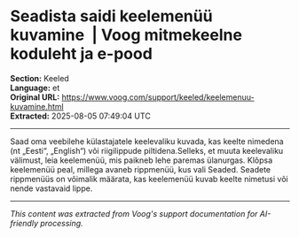 # Seadista saidi keelemenüü kuvamine  | Voog mitmekeelne koduleht ja e-pood

**Section:** Keeled  
**Language:** et  
**Original URL:** https://www.voog.com/support/keeled/keelemenuu-kuvamine.html  
**Extracted:** 2025-08-05 07:49:04 UTC

---

Saad oma veebilehe külastajatele keelevaliku kuvada, kas keelte nimedena (nt „Eesti“, „English“) või riigilippude piltidena.Selleks, et muuta keelevaliku välimust, leia keelemenüü, mis paikneb lehe paremas ülanurgas. Klõpsa keelemenüü peal, millega avaneb rippmenüü, kus vali Seaded. Seadete rippmenüüs on võimalik määrata, kas keelemenüü kuvab keelte nimetusi või nende vastavaid lippe.

---

*This content was extracted from Voog's support documentation for AI-friendly processing.*
